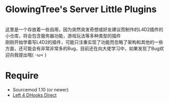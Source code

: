 # GlowingTree's Server Little Plugins
<br>这里是一个存放着一些自用，因为突然突发奇想或好友建议而制作的L4D2插件的小仓库，将会包含服务器功能，游戏玩法等多种类型的插件
<br>刚刚开始学着写L4D2的插件，可能只注重实现了功能而忽略了架构和其他的一些方面，还可能会有非常非常多的Bug，目前还在向大佬学习中，如果发现了Bug欢迎向我提出哦( ･ω< ) 

# Require
* Sourcemod 1.10 (or newer)
* [Left 4 DHooks Direct](https://forums.alliedmods.net/showthread.php?p=2684862)
